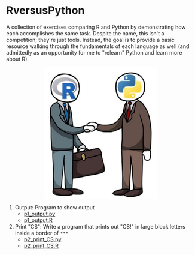 # RversusPython

A collection of exercises comparing R and Python by demonstrating how each accomplishes the same task. Despite the name, this isn't a competition; they're just tools. Instead, the goal is to provide a basic resource walking through the fundamentals of each language as well (and admittedly as an opportunity for me to "relearn" Python and learn more about R).

<img src="README_image.JPG" title='Credit to someone who cropped it from someone who copied it from someone who posted it somewhere on https://www.reddit.com/r/rstatsmemes/' width="300" style="display: block; margin: auto;" />


1. Output: Program to show output
    * [p1_output.py](Python/p1_output.py)
    * [p1_output.R](R/p1_output.R)
2. Print "CS": Write a program that prints out "CS!" in large block letters inside a border of `***`
    * [p2_print_CS.py](Python/p2_print_CS.py)
    * [p2_print_CS.R](R/p2_print_CS.R)